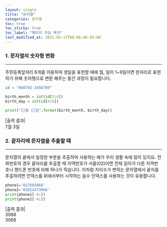 ```yaml
---
layout: single
title: "문자열"
categories: 문자열
toc: true
toc_sticky: true
toc_label: "페이지 주요 목차"
last_modified_at: 2021-03-17T08:06:00-05:00
---
```


### 1. 문자열의 숫자형 변환
---

주민등록앞자리 6개를 이용하여 생일을 표현할 때에 월, 일이 1~9일이면 한자리로 표현하기 위해 숫자형으로 변환 해주는 중간 과정이 필요합니다.
~~~python
id = "060703-3456789"

birth_month = int(id[2:4])
birth_day = int(id[4:6])

print("{}월 {}일".format(birth_month, birth_day))
~~~

|출력 결과|  
7월 3일


### 2. 끝자리에 문자열을 추출할 때
---
문자열의 끝에서 일정한 부분을 추출하여 사용하는 예가 우리 생활 속에 많이 있지요. 전화번호의 경우 끝자리를 추출할 때 지역번호가 서울(02)이면 전체 길이가 다른 지역번호나 핸드폰 번호에 비해 하나가 작습니다. 이처럼 자리수가 변하는 문자열에서 끝자를 추출하려면 인덱스를 뒤에서부터 시작하는 음수 인덱스를 사용하는 것이 유용합니다.

~~~python
phone1='027603068'
phone2='01024373068'
print(phone1[-4:])
print(phone2[-4:])
~~~
|출력 결과|  
3068  
3068
